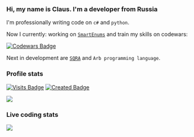 
### Hi, my name is Claus. I'm a developer from Russia 
I'm professionally writing code on `c#` and `python`.

Now I currently: working on [`SmartEnums`](https://github.com/ClausStolz/SmartEnums) and train my skills on codewars: 

[![Codewars Badge](https://www.codewars.com/users/clausstolz/badges/micro)](https://www.codewars.com/users/clausstolz)

Next in development are [`SQRA`](https://github.com/ClausStolz/SQRA) and `Arb programming language`.
### Profile stats

[![Visits Badge](https://badges.pufler.dev/visits/clausstolz/clausstolz)](https://badges.pufler.dev)
[![Created Badge](https://badges.pufler.dev/created/clausstolz/timetable)](https://badges.pufler.dev)


<td align="center" style="padding=0;width=100%;">
      <img align="center" style="padding=0;" src="https://github-readme-stats.vercel.app/api/?username=ClausStolz&show_icons=true&hide_border=true&icon_color=C9F9D9&hide_title=true&count_private=true" />

### Live coding stats
  
<td align="center" style="padding=0;width=100%;">
      <img align="center" style="padding=0;" src="https://github-readme-stats.vercel.app/api/wakatime?username=ClausStolz&layout=compact&hide_border=true" />
    
    
